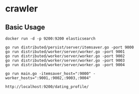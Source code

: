 # crawler

## Basic Usage

    docker run -d -p 9200:9200 elasticsearch

    go run distributed/persist/server/itemsaver.go -port 9000
    go run distributed/worker/server/worker.go -port 9001
    go run distributed/worker/server/worker.go -port 9002
    go run distributed/worker/server/worker.go -port 9003
    go run distributed/worker/server/worker.go -port 9004

    go run main.go -itemsaver_host=":9000" -worker_hosts=":9001,:9002,:9003,:9004"

    http://localhost:9200/dating_profile/
